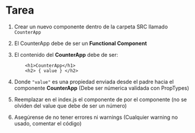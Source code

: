 # Tarea

1. Crear un nuevo componente dentro de la carpeta SRC llamado
   `CounterApp`

2. El CounterApp debe de ser un **Functional Component**

3. El contenido del **CounterApp** debe de ser:

   ```
       <h1>CounterApp</h1>
       <h2> { value } </h2>
   ```

4. Donde `"value"` es una propiedad enviada desde el padre hacia
   el componente **CounterApp** (Debe ser númerica validada con PropTypes)

5. Reemplazar en el index.js el componente de <PrimeraApp />
   por el componente <CounterApp />
   (no se olviden del value que debe de ser un número)

6. Asegúrense de no tener errores ni warnings
   (Cualquier warning no usado, comentar el código)
